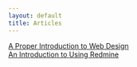 ```yaml
---
layout: default
title: Articles
---
```


[A Proper Introduction to Web Design](web-design/)  
[An Introduction to Using Redmine](redmine/)

